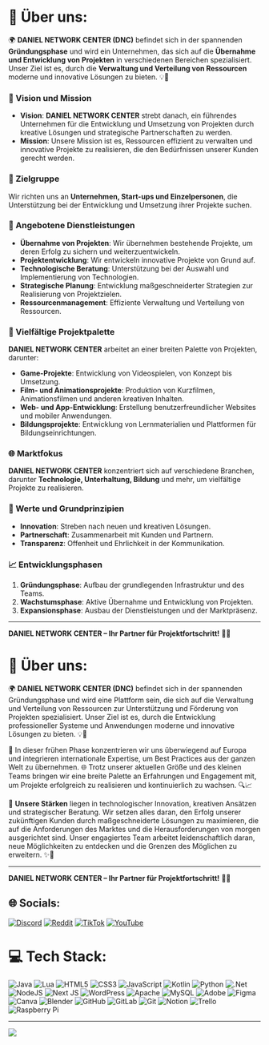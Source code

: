 # 💫 Über uns:

🌍 **DANIEL NETWORK CENTER (DNC)** befindet sich in der spannenden **Gründungsphase** und wird ein Unternehmen, das sich auf die **Übernahme und Entwicklung von Projekten** in verschiedenen Bereichen spezialisiert. Unser Ziel ist es, durch die **Verwaltung und Verteilung von Ressourcen** moderne und innovative Lösungen zu bieten. 💡🚀

### 🌟 Vision und Mission
- **Vision**: **DANIEL NETWORK CENTER** strebt danach, ein führendes Unternehmen für die Entwicklung und Umsetzung von Projekten durch kreative Lösungen und strategische Partnerschaften zu werden.
- **Mission**: Unsere Mission ist es, Ressourcen effizient zu verwalten und innovative Projekte zu realisieren, die den Bedürfnissen unserer Kunden gerecht werden.

### 🎯 Zielgruppe
Wir richten uns an **Unternehmen, Start-ups und Einzelpersonen**, die Unterstützung bei der Entwicklung und Umsetzung ihrer Projekte suchen.

### 💼 Angebotene Dienstleistungen
- **Übernahme von Projekten**: Wir übernehmen bestehende Projekte, um deren Erfolg zu sichern und weiterzuentwickeln.
- **Projektentwicklung**: Wir entwickeln innovative Projekte von Grund auf.
- **Technologische Beratung**: Unterstützung bei der Auswahl und Implementierung von Technologien.
- **Strategische Planung**: Entwicklung maßgeschneiderter Strategien zur Realisierung von Projektzielen.
- **Ressourcenmanagement**: Effiziente Verwaltung und Verteilung von Ressourcen.

### 🌈 Vielfältige Projektpalette
**DANIEL NETWORK CENTER** arbeitet an einer breiten Palette von Projekten, darunter:
- **Game-Projekte**: Entwicklung von Videospielen, von Konzept bis Umsetzung.
- **Film- und Animationsprojekte**: Produktion von Kurzfilmen, Animationsfilmen und anderen kreativen Inhalten.
- **Web- und App-Entwicklung**: Erstellung benutzerfreundlicher Websites und mobiler Anwendungen.
- **Bildungsprojekte**: Entwicklung von Lernmaterialien und Plattformen für Bildungseinrichtungen.

### 🌐 Marktfokus
**DANIEL NETWORK CENTER** konzentriert sich auf verschiedene Branchen, darunter **Technologie, Unterhaltung, Bildung** und mehr, um vielfältige Projekte zu realisieren.

### 🔑 Werte und Grundprinzipien
- **Innovation**: Streben nach neuen und kreativen Lösungen.
- **Partnerschaft**: Zusammenarbeit mit Kunden und Partnern.
- **Transparenz**: Offenheit und Ehrlichkeit in der Kommunikation.

### 📈 Entwicklungsphasen
1. **Gründungsphase**: Aufbau der grundlegenden Infrastruktur und des Teams.
2. **Wachstumsphase**: Aktive Übernahme und Entwicklung von Projekten.
3. **Expansionsphase**: Ausbau der Dienstleistungen und der Marktpräsenz.

---

**DANIEL NETWORK CENTER – Ihr Partner für Projektfortschritt!** 🚀🔝































# 💫 Über uns:

🌍 **DANIEL NETWORK CENTER (DNC)** befindet sich in der spannenden Gründungsphase und wird eine Plattform sein, die sich auf die Verwaltung und Verteilung von Ressourcen zur Unterstützung und Förderung von Projekten spezialisiert. Unser Ziel ist es, durch die Entwicklung professioneller Systeme und Anwendungen moderne und innovative Lösungen zu bieten. 💡🚀

🔧 In dieser frühen Phase konzentrieren wir uns überwiegend auf Europa und integrieren internationale Expertise, um Best Practices aus der ganzen Welt zu übernehmen. 🌐 Trotz unserer aktuellen Größe und des kleinen Teams bringen wir eine breite Palette an Erfahrungen und Engagement mit, um Projekte erfolgreich zu realisieren und kontinuierlich zu wachsen. 🔍📈

💼 **Unsere Stärken** liegen in technologischer Innovation, kreativen Ansätzen und strategischer Beratung. Wir setzen alles daran, den Erfolg unserer zukünftigen Kunden durch maßgeschneiderte Lösungen zu maximieren, die auf die Anforderungen des Marktes und die Herausforderungen von morgen ausgerichtet sind. Unser engagiertes Team arbeitet leidenschaftlich daran, neue Möglichkeiten zu entdecken und die Grenzen des Möglichen zu erweitern. ✨🌟

---

**DANIEL NETWORK CENTER – Ihr Partner für Projektfortschritt!** 🚀🔝


## 🌐 Socials:
[![Discord](https://img.shields.io/badge/Discord-%237289DA.svg?logo=discord&logoColor=white)](https://discord.gg/https://discord.gg/kVHUUNZrZn) [![Reddit](https://img.shields.io/badge/Reddit-%23FF4500.svg?logo=Reddit&logoColor=white)](https://reddit.com/user/danielnetworkcenter) [![TikTok](https://img.shields.io/badge/TikTok-%23000000.svg?logo=TikTok&logoColor=white)](https://tiktok.com/@daniel.network.center) [![YouTube](https://img.shields.io/badge/YouTube-%23FF0000.svg?logo=YouTube&logoColor=white)](https://youtube.com/@@DANIELNETWORKCENTER) 

# 💻 Tech Stack:
![Java](https://img.shields.io/badge/java-%23ED8B00.svg?style=flat&logo=openjdk&logoColor=white) ![Lua](https://img.shields.io/badge/lua-%232C2D72.svg?style=flat&logo=lua&logoColor=white) ![HTML5](https://img.shields.io/badge/html5-%23E34F26.svg?style=flat&logo=html5&logoColor=white) ![CSS3](https://img.shields.io/badge/css3-%231572B6.svg?style=flat&logo=css3&logoColor=white) ![JavaScript](https://img.shields.io/badge/javascript-%23323330.svg?style=flat&logo=javascript&logoColor=%23F7DF1E) ![Kotlin](https://img.shields.io/badge/kotlin-%237F52FF.svg?style=flat&logo=kotlin&logoColor=white) ![Python](https://img.shields.io/badge/python-3670A0?style=flat&logo=python&logoColor=ffdd54) ![.Net](https://img.shields.io/badge/.NET-5C2D91?style=flat&logo=.net&logoColor=white) ![NodeJS](https://img.shields.io/badge/node.js-6DA55F?style=flat&logo=node.js&logoColor=white) ![Next JS](https://img.shields.io/badge/Next-black?style=flat&logo=next.js&logoColor=white) ![WordPress](https://img.shields.io/badge/WordPress-%23117AC9.svg?style=flat&logo=WordPress&logoColor=white) ![Apache](https://img.shields.io/badge/apache-%23D42029.svg?style=flat&logo=apache&logoColor=white) ![MySQL](https://img.shields.io/badge/mysql-4479A1.svg?style=flat&logo=mysql&logoColor=white) ![Adobe](https://img.shields.io/badge/adobe-%23FF0000.svg?style=flat&logo=adobe&logoColor=white) ![Figma](https://img.shields.io/badge/figma-%23F24E1E.svg?style=flat&logo=figma&logoColor=white) ![Canva](https://img.shields.io/badge/Canva-%2300C4CC.svg?style=flat&logo=Canva&logoColor=white) ![Blender](https://img.shields.io/badge/blender-%23F5792A.svg?style=flat&logo=blender&logoColor=white) ![GitHub](https://img.shields.io/badge/github-%23121011.svg?style=flat&logo=github&logoColor=white) ![GitLab](https://img.shields.io/badge/gitlab-%23181717.svg?style=flat&logo=gitlab&logoColor=white) ![Git](https://img.shields.io/badge/git-%23F05033.svg?style=flat&logo=git&logoColor=white) ![Notion](https://img.shields.io/badge/Notion-%23000000.svg?style=flat&logo=notion&logoColor=white) ![Trello](https://img.shields.io/badge/Trello-%23026AA7.svg?style=flat&logo=Trello&logoColor=white) ![Raspberry Pi](https://img.shields.io/badge/-RaspberryPi-C51A4A?style=flat&logo=Raspberry-Pi)

---
[![](https://visitcount.itsvg.in/api?id=daniel-network-center&icon=0&color=1)](https://visitcount.itsvg.in)
